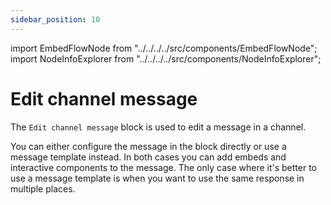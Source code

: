 ```yaml
---
sidebar_position: 10
---
```


import EmbedFlowNode from "../../../../src/components/EmbedFlowNode";
import NodeInfoExplorer from "../../../../src/components/NodeInfoExplorer";

# Edit channel message

<EmbedFlowNode type="action_message_edit" />

The `Edit channel message` block is used to edit a message in a channel.

You can either configure the message in the block directly or use a message template instead. In both cases you can add embeds and interactive components to the message. The only case where it's better to use a message template is when you want to use the same response in multiple places.

<NodeInfoExplorer type="action_message_edit" />
